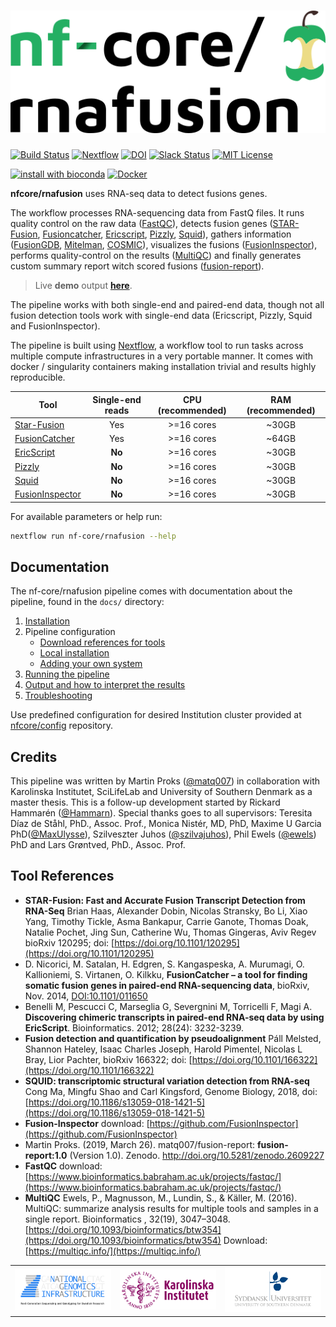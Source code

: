 # ![nf-core/rnafusion](https://raw.githubusercontent.com/nf-core/rnafusion/master/docs/images/rnafusion_logo.png)

[![Build Status](https://travis-ci.org/nf-core/rnafusion.svg?branch=master)](https://travis-ci.org/nf-core/rnafusion)
[![Nextflow](https://img.shields.io/badge/nextflow-%E2%89%A50.32.0-brightgreen.svg)](https://www.nextflow.io/)
[![DOI](https://zenodo.org/badge/151721952.svg)](https://zenodo.org/badge/latestdoi/151721952)
[![Slack Status](https://nf-core-invite.herokuapp.com/badge.svg)](https://nf-core-invite.herokuapp.com)
[![MIT License](https://img.shields.io/github/license/nf-core/rnafusion.svg)](https://github.com/nf-core/rnafusion/blob/master/LICENSE)

[![install with bioconda](https://img.shields.io/badge/install%20with-bioconda-brightgreen.svg)](http://bioconda.github.io/)
[![Docker](https://img.shields.io/docker/automated/nfcore/rnafusion.svg)](https://hub.docker.com/r/nfcore/rnafusion)

**nfcore/rnafusion** uses RNA-seq data to detect fusions genes.

The workflow processes RNA-sequencing data from FastQ files. It runs quality control on the raw data ([FastQC](https://www.bioinformatics.babraham.ac.uk/projects/fastqc/)), detects fusion genes ([STAR-Fusion](https://github.com/STAR-Fusion/STAR-Fusion), [Fusioncatcher](https://github.com/ndaniel/fusioncatcher), [Ericscript](https://sites.google.com/site/bioericscript/), [Pizzly](https://github.com/pmelsted/pizzly), [Squid](https://github.com/Kingsford-Group/squid)), gathers information ([FusionGDB](https://ccsm.uth.edu/FusionGDB/index.html), [Mitelman](https://cgap.nci.nih.gov/Chromosomes/Mitelman), [COSMIC](https://cancer.sanger.ac.uk/cosmic/fusion)), visualizes the fusions ([FusionInspector](https://github.com/FusionInspector/FusionInspector)), performs quality-control on the results ([MultiQC](http://multiqc.info)) and finally generates custom summary report witch scored fusions ([fusion-report](https://github.com/matq007/fusion-report)).

> Live **demo** output **[here](https://matq007.github.io/fusion-report/example/)**.

The pipeline works with both single-end and paired-end data, though not all fusion detection tools work with single-end data (Ericscript, Pizzly, Squid and FusionInspector).

The pipeline is built using [Nextflow](https://www.nextflow.io), a workflow tool to run tasks across multiple compute infrastructures in a very portable manner. It comes with docker / singularity containers making installation trivial and results highly reproducible.

| Tool            | Single-end reads | CPU (recommended) | RAM (recommended) |
| --------------- |:----------------:|:-----------------:|:-----------------:|
| [Star-Fusion](https://github.com/STAR-Fusion/STAR-Fusion/wiki) | Yes              | >=16 cores        | ~30GB             |
| [FusionCatcher](https://github.com/ndaniel/fusioncatcher/blob/master/doc/manual.md) | Yes              | >=16 cores        | ~64GB             |
| [EricScript](https://sites.google.com/site/bioericscript/getting-started) | **No**           | >=16 cores        | ~30GB             |
| [Pizzly](https://github.com/pmelsted/pizzly) | **No**           | >=16 cores        | ~30GB             |
| [Squid](https://github.com/Kingsford-Group/squid) | **No**           | >=16 cores        | ~30GB             |
| [FusionInspector](https://github.com/FusionInspector/FusionInspector/wiki) | **No**           | >=16 cores        | ~30GB             |

For available parameters or help run:

```bash
nextflow run nf-core/rnafusion --help
```

## Documentation

The nf-core/rnafusion pipeline comes with documentation about the pipeline, found in the `docs/` directory:

1. [Installation](docs/installation.md)
2. Pipeline configuration
    * [Download references for tools](docs/references.md)
    * [Local installation](docs/configuration/local.md)
    * [Adding your own system](docs/configuration/adding_your_own.md)
3. [Running the pipeline](docs/usage.md)
4. [Output and how to interpret the results](docs/output.md)
5. [Troubleshooting](docs/troubleshooting.md)

Use predefined configuration for desired Institution cluster provided at [nfcore/config](https://github.com/nf-core/configs) repository.

## Credits

This pipeline was written by Martin Proks ([@matq007](https://github.com/matq007)) in collaboration with Karolinska Institutet, SciLifeLab and University of Southern Denmark as a master thesis. This is a follow-up development started by Rickard Hammarén ([@Hammarn](https://github.com/Hammarn)). Special thanks goes to all supervisors: Teresita Díaz de Ståhl, PhD., Assoc. Prof., Monica Nistér, MD, PhD, Maxime U Garcia PhD([@MaxUlysse](https://github.com/MaxUlysse)), Szilveszter Juhos ([@szilvajuhos](https://github.com/szilvajuhos)), Phil Ewels ([@ewels](https://github.com/ewels)) PhD and Lars Grøntved, PhD., Assoc. Prof.

## Tool References

* **STAR-Fusion: Fast and Accurate Fusion Transcript Detection from RNA-Seq**
Brian Haas, Alexander Dobin, Nicolas Stransky, Bo Li, Xiao Yang, Timothy Tickle, Asma Bankapur, Carrie Ganote, Thomas Doak, Natalie Pochet, Jing Sun, Catherine Wu, Thomas Gingeras, Aviv Regev
bioRxiv 120295; doi: [https://doi.org/10.1101/120295](https://doi.org/10.1101/120295)
* D. Nicorici, M. Satalan, H. Edgren, S. Kangaspeska, A. Murumagi, O. Kallioniemi, S. Virtanen, O. Kilkku, **FusionCatcher – a tool for finding somatic fusion genes in paired-end RNA-sequencing data**, bioRxiv, Nov. 2014,
[DOI:10.1101/011650](http://dx.doi.org/10.1101/011650)
* Benelli M, Pescucci C, Marseglia G, Severgnini M, Torricelli F, Magi A. **Discovering chimeric transcripts in paired-end RNA-seq data by using EricScript**. Bioinformatics. 2012; 28(24): 3232-3239.
* **Fusion detection and quantification by pseudoalignment**
Páll Melsted, Shannon Hateley, Isaac Charles Joseph, Harold Pimentel, Nicolas L Bray, Lior Pachter, bioRxiv 166322; doi: [https://doi.org/10.1101/166322](https://doi.org/10.1101/166322)
* **SQUID: transcriptomic structural variation detection from RNA-seq** Cong Ma, Mingfu Shao and Carl Kingsford, Genome Biology, 2018, doi: [https://doi.org/10.1186/s13059-018-1421-5](https://doi.org/10.1186/s13059-018-1421-5)
* **Fusion-Inspector** download: [https://github.com/FusionInspector](https://github.com/FusionInspector)
* Martin Proks. (2019, March 26). matq007/fusion-report: **fusion-report:1.0** (Version 1.0). Zenodo. http://doi.org/10.5281/zenodo.2609227
* **FastQC** download: [https://www.bioinformatics.babraham.ac.uk/projects/fastqc/](https://www.bioinformatics.babraham.ac.uk/projects/fastqc/)
* **MultiQC** Ewels, P., Magnusson, M., Lundin, S., & Käller, M. (2016). MultiQC: summarize analysis results for multiple tools and samples in a single report. Bioinformatics , 32(19), 3047–3048. [https://doi.org/10.1093/bioinformatics/btw354](https://doi.org/10.1093/bioinformatics/btw354) Download: [https://multiqc.info/](https://multiqc.info/)

| | | |
:-:|:-:|:-:|
![nf-core/rnafusion](docs/images/ngi-logo.png) | ![nf-core/rnafusion](docs/images/ki-logo.png) | ![nf-core/rnafusion](docs/images/sdu-logo.png)
